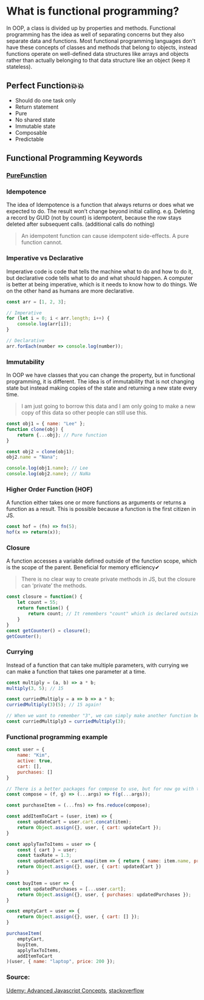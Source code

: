 What is functional programming?
======================

In OOP, a class is divided up by properties and methods. 
Functional programming has the idea as well of separating concerns but they also separate data and functions.
Most functional programming languages don't have these concepts of classes and methods that belong to objects,
instead functions operate on well-defined data structures like arrays and objects 
rather than actually belonging to that data structure like an object (keep it stateless).

## Perfect Function💥💥
* Should do one task only
* Return statement
* Pure
* No shared state
* Immutable state
* Composable
* Predictable

## Functional Programming Keywords

### [PureFunction](PureFunction.md)

### Idempotence
The idea of Idempotence is a function that always returns or does what we expected to do. The result won’t change beyond initial calling.
e.g. Deleting a record by GUID (not by count) is idempotent, because the row stays deleted after subsequent calls. (additional calls do nothing)
> An idempotent function can cause idempotent side-effects. A pure function cannot.

### Imperative vs Declarative
Imperative code is code that tells the machine what to do and how to do it, but declarative code tells what to do and what should happen.
A computer is better at being imperative, which is it needs to know how to do things.
We on the other hand as humans are more declarative.

```js
const arr = [1, 2, 3];

// Imperative
for (let i = 0; i < arr.length; i++) {
    console.log(arr[i]);
}

// Declarative
arr.forEach(number => console.log(number));
```

### Immutability
In OOP we have classes that you can change the property, but in functional programming, it is different.
The idea is of immutability that is not changing state but instead making copies of the state and returning a new state every time.
> I am just going to borrow this data and I am only going to make a new copy of this data so other people can still use this.

```js
const obj1 = { name: "Lee" };
function clone(obj) {
    return {...obj}; // Pure function
}

const obj2 = clone(obj1);
obj2.name = "Nana";

console.log(obj1.name); // Lee
console.log(obj2.name); // NaNa
```

### Higher Order Function (HOF)
A function either takes one or more functions as arguments or returns a function as a result. This is possible because a function is the first citizen in JS.

```js
const hof = (fn) => fn(5);
hof(x => return(x));
```

### Closure
A function accesses a variable defined outside of the function scope, which is the scope of the parent. Beneficial for memory efficiency✔
> There is no clear way to create private methods in JS, but the closure can ‘private’ the methods.

```js
const closure = function() {
    let count = 55;
    return function() {
        return count; // It remembers "count" which is declared outsize of its scope.
    }
}
const getCounter() = closure();
getCounter();

```

### Currying
Instead of a function that can take multiple parameters, with currying we can make a function that takes one parameter at a time.

```js
const multiply = (a, b) => a * b;
multiply(3, 5); // 15

const curriedMultiply = a => b => a * b;
curriedMultiply(3)(5); // 15 again!

// When we want to remember "3", we can simply make another function below. This will remember 3, till the end of the program.
const curriedMultiply3 = curriedMultiply(3);
```

### Functional programming example
```js
const user = {
    name: "Kim",
    active: true,
    cart: [],
    purchases: []
}

// There is a better packages for compose to use, but for now go with the customized one.
const compose = (f, g) => (...args) => f(g(...args));

const purchaseItem = (...fns) => fns.reduce(compose);

const addItemToCart = (user, item) => {
    const updateCart = user.cart.concat(item);
    return Object.assign({}, user, { cart: updateCart });
}

const applyTaxToItems = user => {
    const { cart } = user;
    const taxRate = 1.3;
    const updatedCart = cart.map(item => { return { name: item.name, price: item.price * taxRate } })
    return Object.assign({}, user, { cart: updatedCart })
}

const buyItem = user => {
    const updatedPurchases = [...user.cart];
    return Object.assign({}, user, { purchases: updatedPurchases });
}

const emptyCart = user => {
    return Object.assign({}, user, { cart: [] });
}

purchaseItem(
    emptyCart,
    buyItem,
    applyTaxToItems,
    addItemToCart
)(user, { name: "laptop", price: 200 });
```

### Source: 
[Udemy: Advanced Javascript Concepts](https://udemy.com/course/advanced-javascript-concepts/), 
[stackoverflow](https://stackoverflow.com/questions/4801282/are-idempotent-functions-the-same-as-pure-functions)